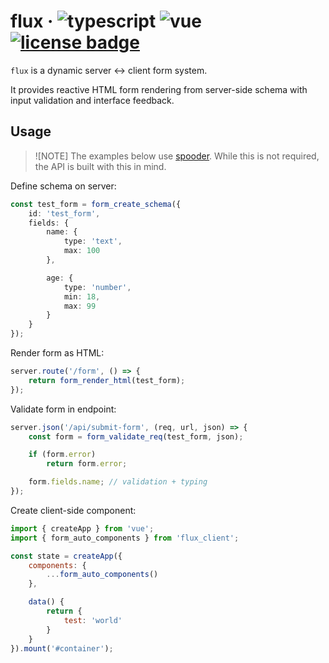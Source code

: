 # flux &middot; ![typescript](https://img.shields.io/badge/typescript-blue) ![vue](https://img.shields.io/badge/vue-4FC08D) [![license badge](https://img.shields.io/github/license/Kruithne/devkit?color=yellow)](LICENSE)

`flux` is a dynamic server ↔ client form system.

It provides reactive HTML form rendering from server-side schema with input validation and interface feedback.

## Usage

> ![NOTE]
> The examples below use [spooder](https://github.com/Kruithne/spooder). While this is not required, the API is built with this in mind.

Define schema on server:
```ts
const test_form = form_create_schema({
	id: 'test_form',
	fields: {
		name: {
			type: 'text',
			max: 100
		},

		age: {
			type: 'number',
			min: 18,
			max: 99
		}
	}
});
```

Render form as HTML:
```ts
server.route('/form', () => {
	return form_render_html(test_form);
});
```

Validate form in endpoint:
```ts
server.json('/api/submit-form', (req, url, json) => {
	const form = form_validate_req(test_form, json);

	if (form.error)
		return form.error;

	form.fields.name; // validation + typing
});
```

Create client-side component:
```js
import { createApp } from 'vue';
import { form_auto_components } from 'flux_client';

const state = createApp({
	components: {
		...form_auto_components()
	},

	data() {
		return {
			test: 'world'
		}
	}
}).mount('#container');
```